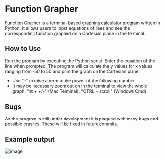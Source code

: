 # Function Grapher
Function Grapher is a terminal-based graphing calculator program written in Python. It allows users to input equations of lines and see the corresponding function graphed on a Cartesian plane in the terminal.

## How to Use
Run the program by executing the Python script.
Enter the equation of the line when prompted.
The program will calculate the y values for x values ranging from -50 to 50 and print the graph on the Cartesian plane.
* Use "^" to raise a term to the power of the following number
* It may be necessary zoom out on in the terminal to view the whole graph. "⌘ + +/-" (Mac Terminal), "CTRL + scroll" (Windows Cmd).

## Bugs
As the program is still under development it is plagued with many bugs and possible crashes. These will be fixed in future commits.


## Example output

![image](https://github.com/Xyphrex/Function-Grapher/assets/94121025/8f3e2e48-3f60-40ae-a8db-b3991f1470e5)
